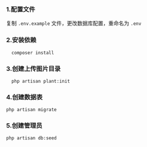### 1.配置文件

复制 `.env.example` 文件，更改数据库配置，重命名为 `.env` 

### 2.安装依赖
```
  composer install
```
### 3.创建上传图片目录
```
  php artisan plant:init   
```
### 4.创建数据表
```
php artisan migrate
```
### 5.创建管理员
```
php artisan db:seed
```


